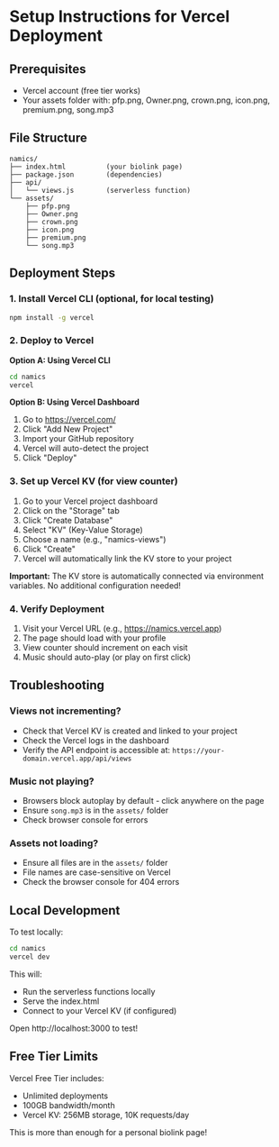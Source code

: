 # Setup Instructions for Vercel Deployment

## Prerequisites
- Vercel account (free tier works)
- Your assets folder with: pfp.png, Owner.png, crown.png, icon.png, premium.png, song.mp3

## File Structure
```
namics/
├── index.html          (your biolink page)
├── package.json        (dependencies)
├── api/
│   └── views.js        (serverless function)
└── assets/
    ├── pfp.png
    ├── Owner.png
    ├── crown.png
    ├── icon.png
    ├── premium.png
    └── song.mp3
```

## Deployment Steps

### 1. Install Vercel CLI (optional, for local testing)
```bash
npm install -g vercel
```

### 2. Deploy to Vercel

**Option A: Using Vercel CLI**
```bash
cd namics
vercel
```

**Option B: Using Vercel Dashboard**
1. Go to https://vercel.com/
2. Click "Add New Project"
3. Import your GitHub repository
4. Vercel will auto-detect the project
5. Click "Deploy"

### 3. Set up Vercel KV (for view counter)

1. Go to your Vercel project dashboard
2. Click on the "Storage" tab
3. Click "Create Database"
4. Select "KV" (Key-Value Storage)
5. Choose a name (e.g., "namics-views")
6. Click "Create"
7. Vercel will automatically link the KV store to your project

**Important:** The KV store is automatically connected via environment variables. No additional configuration needed!

### 4. Verify Deployment

1. Visit your Vercel URL (e.g., https://namics.vercel.app)
2. The page should load with your profile
3. View counter should increment on each visit
4. Music should auto-play (or play on first click)

## Troubleshooting

### Views not incrementing?
- Check that Vercel KV is created and linked to your project
- Check the Vercel logs in the dashboard
- Verify the API endpoint is accessible at: `https://your-domain.vercel.app/api/views`

### Music not playing?
- Browsers block autoplay by default - click anywhere on the page
- Ensure `song.mp3` is in the `assets/` folder
- Check browser console for errors

### Assets not loading?
- Ensure all files are in the `assets/` folder
- File names are case-sensitive on Vercel
- Check the browser console for 404 errors

## Local Development

To test locally:
```bash
cd namics
vercel dev
```

This will:
- Run the serverless functions locally
- Serve the index.html
- Connect to your Vercel KV (if configured)

Open http://localhost:3000 to test!

## Free Tier Limits

Vercel Free Tier includes:
- Unlimited deployments
- 100GB bandwidth/month
- Vercel KV: 256MB storage, 10K requests/day

This is more than enough for a personal biolink page!
